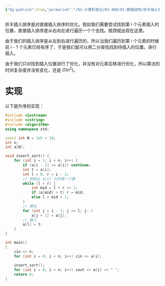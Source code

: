```yaml
---
{"dg-publish":true,"permalink":"/01-计算机笔记/03-408/01-数据结构/折半插入排序/","tags":["personal/blog","algorithm/sorting","algorithm/模板题"]}
---
```


折半插入排序是对直接插入排序的优化。假如我们需要尝试找到第 i 个元素插入的位置，直接插入排序是从右向左进行遍历一个个去找。瓶颈就出现在这里。

由于我们的插入排序是从左到右进行遍历的，所以当我们遍历到第 i 个元素的时候前 i - 1 个元素已经有序了，于是我们就可以用二分查找找到待插入的位置。进行插入。

由于我们只对找到插入位置进行了优化，并没有对元素后移进行优化，所以算法的时间复杂度并没有变化，还是 $\displaystyle O(n^2)$。
# 实现
以下是升序的实现：
```c++
#include <iostream>
#include <cstring>
#include <algorithm>
using namespace std;

const int N = 1e5 + 10;
int n;
int a[N];

void insert_sort() {
    for (int i = 1; i < n; i++) {
        if (a[i - 1] <= a[i]) continue;
        int t = a[i];
        int l = 0, r = i - 1;
        // 找到比 a[i] 大的第一个数
        while (l < r) {
            int mid = l + r >> 1;
            if (a[mid] > t) r = mid;
            else l = mid + 1;
        }
        // 移位
        for (int j = i - 1; j >= l; j--) 
            a[j + 1] = a[j];
        // 插入
        a[l] = t;
    }
}

int main()
{
    cin >> n;
    for (int i = 0; i < n; i++) cin >> a[i];
    
    insert_sort();
    for (int i = 0; i < n; i++) cout << a[i] << " ";
    return 0;
}
```